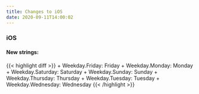 ```yaml
---
title: Changes to iOS
date: 2020-09-11T14:00:02
---
```

<h3>iOS</h3>
<h4>New strings:</h4>
{{< highlight diff >}}
+ Weekday.Friday: Friday
+ Weekday.Monday: Monday
+ Weekday.Saturday: Saturday
+ Weekday.Sunday: Sunday
+ Weekday.Thursday: Thursday
+ Weekday.Tuesday: Tuesday
+ Weekday.Wednesday: Wednesday
{{< /highlight >}}

